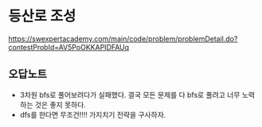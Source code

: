 # 등산로 조성
https://swexpertacademy.com/main/code/problem/problemDetail.do?contestProbId=AV5PoOKKAPIDFAUq  

## 오답노트
- 3차원 bfs로 풀어보려다가 실패했다. 결국 모든 문제를 다 bfs로 풀려고 너무 노력하는 것은 좋지 못하다.
- dfs를 한다면 무조건!!!! 가지치기 전략을 구사하자.